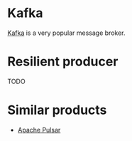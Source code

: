 # Kafka
[Kafka](http://kafka.apache.org/) is a very popular message broker.

# Resilient producer
TODO


# Similar products
- [Apache Pulsar](https://pulsar.apache.org/)

